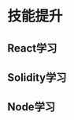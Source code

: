 <!--
 * @Descripttion: 
 * @Author: lizhengxing
 * @Date: 2022-06-20 14:53:37
 * @LastEditTime: 2022-10-26 21:47:40
-->
# 技能提升

## React学习

## Solidity学习

## Node学习









